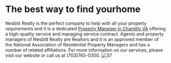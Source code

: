 # The best way to find yourhome
Nesbitt Realty is the perfect company to help with all your property requirements and it is a dedicated [Property Manager in Chantilly VA](https://nesbittrealty.com/property-management/local/fairfax-county/chantilly/![image](https://user-images.githubusercontent.com/122665157/216954054-1aa0e30b-c6fa-4d4f-9210-038fb7476dff.png)) offering a high-quality service and managing service contract. Agents and property managers of Nesbitt Realty are Realtors and it is an approved member of the National Association of Residential Property Managers and has a number of related affiliations. For more information on our services, please visit our website or call us at (703)765-0300.
![37](https://user-images.githubusercontent.com/122665157/216954281-6e4c33e4-7a4e-4aa9-817a-94a78c809733.png)
